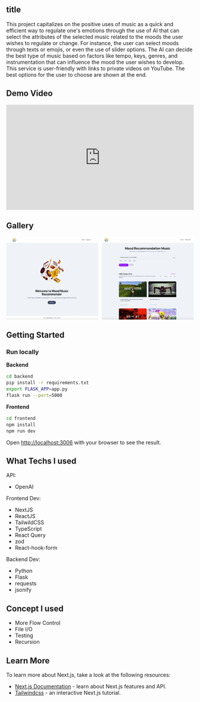 ## title

This project capitalizes on the positive uses of music as a quick and efficient way to regulate one's emotions through the use of AI that can select the attributes of the selected music related to the moods the user wishes to regulate or change. For instance, the user can select moods through texts or emojis, or even the use of slider options. The AI can decide the best type of music based on factors like tempo, keys, genres, and instrumentation that can influence the mood the user wishes to develop. This service is user-friendly with links to private videos on YouTube. The best options for the user to choose are shown at the end.

## Demo Video

<div style="position: relative; padding-bottom: 56.25%; height: 0; overflow: hidden;">
  <iframe src="https://www.loom.com/embed/0b8e43d4611d4f8d8375035112f79b4e" 
          frameborder="0" 
          webkitallowfullscreen 
          mozallowfullscreen 
          allowfullscreen 
          style="position: absolute; top: 0; left: 0; width: 100%; height: 100%;">
  </iframe>
</div>

## Gallery

<div style="display: flex; gap: 10px;">
  <img src="./gallery/music_home.png" alt="Music Home" style="width: 49%">
  <img src="./gallery/music_result.png" alt="Music Result" style="width: 49%">
</div>

## Getting Started

### Run locally

**Backend**
```bash
cd backend
pip install -r requirements.txt
export FLASK_APP=app.py
flask run --port=5000
```

**Frontend**
```bash
cd frontend
npm install
npm run dev
```
Open [http://localhost:3006](http://localhost:3006) with your browser to see the result.

## What Techs I used

API:

- OpenAI

Frontend Dev:

- NextJS
- ReactJS
- TailwildCSS
- TypeScript
- React Query
- zod
- React-hook-form

Backend Dev:

- Python
- Flask
- requests
- jsonify

## Concept I used

- More Flow Control 
- File I/O
- Testing 
- Recursion  

## Learn More

To learn more about Next.js, take a look at the following resources:

- [Next.js Documentation](https://nextjs.org/docs) - learn about Next.js features and API.
- [Tailwindcss](https://tailwindcss.com/) - an interactive Next.js tutorial.



